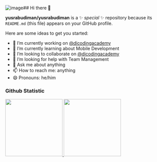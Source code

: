 ![image](https://github.com/user-attachments/assets/8ee32875-e9aa-4176-b7f1-16cb5ede1594)## Hi there 👋


**yusrabudiman/yusrabudiman** is a ✨ _special_ ✨ repository because its `README.md` (this file) appears on your GitHub profile.

Here are some ideas to get you started:

- 🔭 I’m currently working on <a href="https://github.com/dicodingacademy">@dicodingacademy</a>
- 🌱 I’m currently learning about Mobile Development 
- 👯 I’m looking to collaborate on <a href="https://github.com/dicodingacademy">@dicodingacademy</a>
- 🤔 I’m looking for help with Team Management
- 💬 Ask me about anything
- 📫 How to reach me: anything
- 😄 Pronouns: he/him

### Github Statistic
<p align="left">
  <a href="https://github.com/yusrabudiman">
    <img height="180em" src="https://github-readme-stats-eight-theta.vercel.app/api?username=yusrabudiman&show_icons=true&theme=algolia&include_all_commits=true&count_private=true"/>
    <img height="180em" src="https://github-readme-stats-eight-theta.vercel.app/api/top-langs/?username=yusrabudiman&layout=compact&layout=compact&theme=algolia"/>
  </a>
</p>
